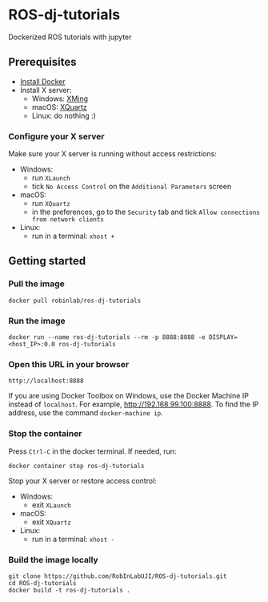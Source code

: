 # ROS-dj-tutorials 
Dockerized ROS tutorials with jupyter

## Prerequisites
* [Install Docker](https://docs.docker.com/install/)
* Install X server:
    - Windows: [XMing](http://www.straightrunning.com/XmingNotes/)
    - macOS: [XQuartz](https://www.xquartz.org/)
    - Linux: do nothing :)

### Configure your X server
Make sure your X server is running without access restrictions:
* Windows: 
    - run `XLaunch`
    - tick `No Access Control` on the `Additional Parameters` screen
* macOS:
    - run `XQuartz`
    - in the preferences, go to the `Security` tab and tick `Allow connections from network clients`
* Linux:
    - run in a terminal: `xhost +`

## Getting started

### Pull the image

    docker pull robinlab/ros-dj-tutorials
    
### Run the image

    docker run --name ros-dj-tutorials --rm -p 8888:8888 -e DISPLAY=<host_IP>:0.0 ros-dj-tutorials
    
### Open this URL in your browser

    http://localhost:8888

If you are using Docker Toolbox on Windows, use the Docker Machine IP instead of ``localhost``. For example, http://192.168.99.100:8888. To find the IP address, use the command ``docker-machine ip``.

### Stop the container

Press `Ctrl-C` in the docker terminal.
If needed, run:

    docker container stop ros-dj-tutorials

Stop your X server or restore access control:
* Windows: 
    - exit `XLaunch`
* macOS:
    - exit `XQuartz`
* Linux: 
    - run in a terminal: `xhost -`

### Build the image locally

    git clone https://github.com/RobInLabUJI/ROS-dj-tutorials.git
    cd ROS-dj-tutorials
    docker build -t ros-dj-tutorials .
